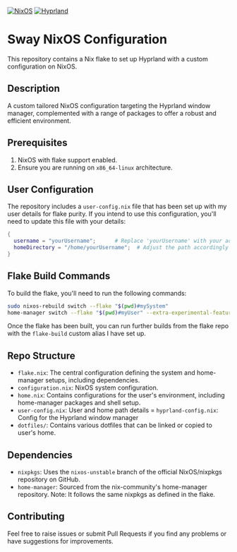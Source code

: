 [![NixOS](https://img.shields.io/badge/NixOS-unstable-blue.svg?logo=nixos)](https://nixos.org/) [![Hyprland](https://img.shields.io/badge/Hyprland-customised-blue.svg?logo=Drupal)](https://hyprland.org/)

# Sway NixOS Configuration

This repository contains a Nix flake to set up Hyprland with a custom configuration on NixOS.

## Description

A custom tailored NixOS configuration targeting the Hyprland window manager, complemented with a range of packages to offer a robust and efficient environment.

## Prerequisites

1. NixOS with flake support enabled.
2. Ensure you are running on `x86_64-linux` architecture.

## User Configuration

The repository includes a `user-config.nix` file that has been set up with my user details for flake purity. If you intend to use this configuration, you'll need to update this file with your details:

```nix
{
  username = "yourUsername";      # Replace 'yourUsername' with your actual username
  homeDirectory = "/home/yourUsername";  # Adjust the path accordingly
}
```

## Flake Build Commands

To build the flake, you'll need to run the following commands:

```bash
sudo nixos-rebuild switch --flake "$(pwd)#mySystem"
home-manager switch --flake "$(pwd)#myUser" --extra-experimental-features nix-command --extra-experimental-features flakes
```

Once the flake has been built, you can run further builds from the flake repo with the `flake-build` custom alias I have set up.

## Repo Structure

- `flake.nix`: The central configuration defining the system and home-manager setups, including dependencies.
- `configuration.nix`: NixOS system configuration.
- `home.nix`: Contains configurations for the user's environment, including home-manager packages and shell setup.
- `user-config.nix`: User and home path details
= `hyprland-config.nix`: Config for the Hyprland window manager
- `dotfiles/`: Contains various dotfiles that can be linked or copied to user's home.

## Dependencies

- `nixpkgs`: Uses the `nixos-unstable` branch of the official NixOS/nixpkgs repository on GitHub.
- `home-manager`: Sourced from the nix-community's home-manager repository. Note: It follows the same nixpkgs as defined in the flake.

## Contributing

Feel free to raise issues or submit Pull Requests if you find any problems or have suggestions for improvements.
